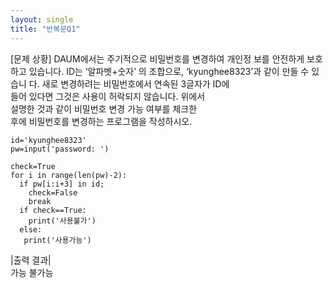 ```yaml
---
layout: single
title: "반복문Q1"
---
```


[문제 상황]
DAUM에서는 주기적으로 비밀번호를 변경하여 개인정 
보를 안전하게 보호하고 있습니다. ID는 ‘알파벳+숫자’ 
의 조합으로, ‘kyunghee8323’과 같이 만들 수 있습니 
다. 새로 변경하려는 비밀번호에서 연속된 3글자가 ID에  
들어 있다면 그것은 사용이 허락되지 않습니다. 위에서  
설명한 것과 같이 비밀번호 변경 가능 여부를 체크한  
후에 비밀번호를 변경하는 프로그램을 작성하시오.  

~~~
id='kyunghee8323'
pw=input('password: ')

check=True
for i in range(len(pw)-2):
  if pw[i:i+3] in id;
    check=False
    break
  if check==True:
    print('사용불가')
  else:
   print('사용가능')
~~~

|출력 결과|<br>
가능 불가능
